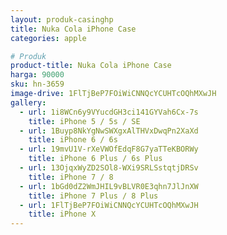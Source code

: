 ```yaml
---
layout: produk-casinghp
title: Nuka Cola iPhone Case
categories: apple

# Produk
product-title: Nuka Cola iPhone Case
harga: 90000
sku: hn-3659
image-drive: 1FlTjBeP7FOiWiCNNQcYCUHTcOQhMXwJH
gallery:
  - url: 1i8WCn6y9VYucdGH3ci141GYVah6Cx-7s
    title: iPhone 5 / 5s / SE
  - url: 1Buyp8NkYgNwSWXgxAlTHVxDwqPn2XaXd
    title: iPhone 6 / 6s
  - url: 19mvU1V-rXeVWOfEdqF8G7yaTTeKBORWy
    title: iPhone 6 Plus / 6s Plus
  - url: 13OjqxWyZD2SOl8-WXi9SRLSstqtjDRSv
    title: iPhone 7 / 8
  - url: 1bGd0dZ2WmJHIL9vBLVR0E3qhn7JlJnXW
    title: iPhone 7 Plus / 8 Plus
  - url: 1FlTjBeP7FOiWiCNNQcYCUHTcOQhMXwJH
    title: iPhone X
---
```

